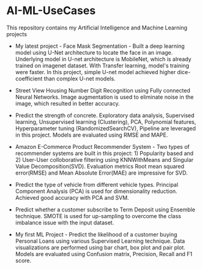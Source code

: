 # AI-ML-UseCases
This repository contains my Artificial Intelligence and Machine Learning projects

* My latest project - Face Mask Segmentation - Built a deep learning model using U-Net architecture to locate the face in an image. Underlying model in U-net architecture is MobileNet, which is already trained on imagenet dataset. With Transfer learning, model's training were faster. In this project, simple U-net model achieved higher dice-coefficient than complex U-net models. 

* Street View Housing Number Digit Recognition using Fully connected Neural Networks. Image augmentation is used to eliminate noise in the image, which resulted in  better accuracy. 

* Predict the strength of concrete. Exploratory data analysis, Supervised learning, Unsupervised learning (Clustering), PCA, Polynomial features, Hyperparameter tuning (RandomizedSearchCV), Pipeline are leveraged in this project. Models are evaluated using RMSE and MAPE. 

* Amazon E-Commerce Product Recommender System - Two types of recommender systems are built in this project: 1) Popularity based and 2) User-User colloborative filtering using KNNWithMeans and Singular Value Decomposition(SVD). Evaluation metrics Root mean squared error(RMSE) and Mean Absolute Error(MAE) are impressive for SVD.  

* Predict the type of vehicle from different vehicle types. Principal Component Analysis (PCA) is used for dimensionality reduction. Achieved good accuracy with PCA and SVM.  

*	Predict whether a customer subscribe to Term Deposit using Ensemble technique. SMOTE is used for up-sampling to overcome the class imbalance issue with the input dataset. 

*	My first ML Project - Predict the likelihood of a customer buying Personal Loans using various Supervised Learning technique. Data visualizations are performed using bar chart, box plot and pair plot. Models are evaluated using Confusion matrix, Precision, Recall and F1 score. 
